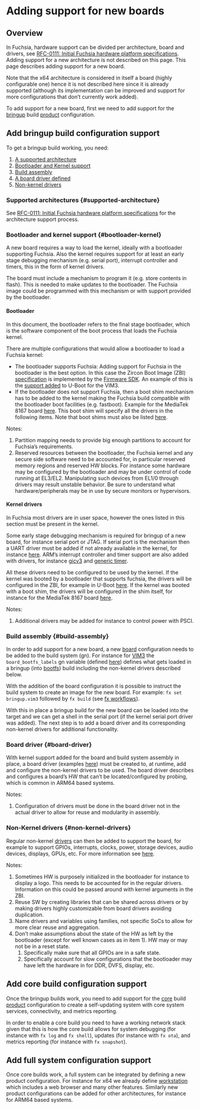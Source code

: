 # Adding support for new boards

## Overview

In Fuchsia, hardware support can be divided per architecture, board and drivers, see [RFC-0111:
Initial Fuchsia hardware platform specifications][rfc-0111]. Adding support for a new architecture
is not described on this page. This page describes adding support for a new board.

Note that the x64 architecture is considered in itself a board (highly configurable one)
hence it is not described here since it is already supported (although its implementation can be
improved and support for more configurations that don’t currently work added).

To add support for a new board, first we need to add support for the
[bringup](https://fuchsia.googlesource.com/fuchsia/+/main/products/bringup.gni) build
[product](https://fuchsia.googlesource.com/fuchsia/+/main/products/README.md) configuration.

## Add bringup build configuration support

To get a bringup build working, you need:

1. [A supported architecture](#supported-architecture)
1. [Bootloader and Kernel support](#bootloader-kernel)
1. [Build assembly](#build-assembly)
1. [A board driver defined](#board-driver)
1. [Non-kernel drivers](#non-kernel-drivers)

### Supported architectures {#supported-architecture}

See [RFC-0111: Initial Fuchsia hardware platform specifications][rfc-0111] for the architecture
support process.

### Bootloader and kernel support {#bootloader-kernel}

A new board requires a way to load the kernel, ideally with a bootloader supporting Fuchsia. Also
the kernel requires support for at least an early stage debugging mechanism (e.g. serial port),
interrupt controller and timers, this in the form of kernel drivers.

The board must include a mechanism to program it (e.g. store contents in flash). This is needed to
make updates to the bootloader. The Fuchsia image could be programmed with this mechanism or with
support provided by the bootloader.

#### Bootloader

In this document, the bootloader refers to the final stage bootloader, which is the software component of the boot process that loads the Fuchsia kernel.

There are multiple configurations that would allow a bootloader to load a Fuchsia kernel:

*  The bootloader supports Fuchsia: Adding support for Fuchsia in the bootloader is the best
   option. In this case the Zircon Boot Image (ZBI)
   [specification](https://fuchsia.googlesource.com/fuchsia/+/main/zircon/system/public/zircon/boot/image.h)
   is implemented by the [Firmware
   SDK](https://fuchsia.googlesource.com/fuchsia/+/main/src/firmware/README.md). An example of this
   is the [support added](https://third-party-mirror.googlesource.com/u-boot/+log/refs/heads/vim3)
   to U-Boot for the VIM3.
*  If the bootloader does not support Fuchsia, then a boot shim mechanism has to be added to the
   kernel making the Fuchsia build compatible with the bootloader boot facilities (e.g. fastboot).
   Example for the MediaTek 8167 board
   [here](https://fuchsia.googlesource.com/fuchsia/+/291c26919aa033c472717699cc957b5c8c138bca%5E%21/#F3).
   This boot shim will specify all the drivers in the following items. Note that boot shims must also
   be listed
   [here](https://fuchsia.googlesource.com/fuchsia/+/737dd45d7674dfa8941a865710d2ac2c72aa336c/zircon/kernel/target/arm64/boot-shim/BUILD.gn#118).

Notes:

1. Partition mapping needs to provide big enough partitions to account for Fuchsia’s requirements.
1. Reserved resources between the bootloader, the Fuchsia kernel and any secure side software need
   to be accounted for, in particular reserved memory regions and reserved HW blocks. For instance
   some hardware may be configured by the bootloader and may be under control of code running at
   EL3/EL2. Manipulating such devices from EL1/0 through drivers may result unstable behavior. Be
   sure to understand what hardware/peripherals may be in use by secure monitors or hypervisors.

#### Kernel drivers

In Fuchsia most drivers are in user space, however the ones listed in this section must be present
in the kernel.

Some early stage debugging mechanism is required for bringup of a new board, for instance serial
port or JTAG. If serial port is the mechanism then a UART driver must be added if not already
available in the kernel, for instance
[here](https://fuchsia.googlesource.com/fuchsia/+/main/zircon/kernel/dev/uart/dw8250). ARM’s interrupt
controller and timer support are also added with drivers, for instance
[gicv3](https://fuchsia.googlesource.com/fuchsia/+/main/zircon/kernel/dev/interrupt/arm_gic/v3/) and
[generic timer](https://fuchsia.googlesource.com/fuchsia/+/main/zircon/kernel/dev/timer/arm_generic/).

All these drivers need to be configured to be used by the kernel. If the kernel was booted by a
bootloader that supports fuchsia, the drivers will be configured in the ZBI, for example in U-Boot
[here](https://third-party-mirror.googlesource.com/u-boot/+/0f7b78a526a42235d0edfcfd17290c545b5d80c3/board/khadas/kvim3/zircon.c#551). If
the kernel was booted with a boot shim, the drivers will be configured in the shim itself, for
instance for the MediaTek 8167 board
[here](https://fuchsia.googlesource.com/fuchsia/+/5ddb969fbe644c34c7391e58733e50e2f16cc3f6/zircon/kernel/target/arm64/board/mt8167s_ref/boot-shim-config.h#115).

Notes:

1. Additional drivers may be added for instance to control power with PSCI.

### Build assembly {#build-assembly}

In order to add support for a new board, a new
[board](https://fuchsia.googlesource.com/fuchsia/+/main/boards/) configuration needs to be added to
the build system (gn). For instance for
[VIM3](https://fuchsia.googlesource.com/fuchsia/+/main/boards/vim3.gni) the `board_bootfs_labels` gn variable
(defined [here](https://cs.opensource.google/fuchsia/fuchsia/+/main:build/board.gni)) defines what
gets loaded in a bringup (into [bootfs][glossary.bootfs]) build including the
non-kernel drivers described below.

With the addition of the board configuration it is possible to instruct the build system to create
an image for the new board. For example: `fx set bringup.vim3` followed by `fx build` (see [fx
workflows][fx]).

With this in place a bringup build for the new board can be loaded into the target and we can get a
shell in the serial port (if the kernel serial port driver was added). The next step is to add a
board driver and its corresponding non-kernel drivers for additional functionality.

### Board driver {#board-driver}

With kernel support added for the board and build system assembly in place, a board driver (examples
[here](https://fuchsia.googlesource.com/fuchsia/+/main/src/devices/board/drivers/)) must be created
to, at runtime, add and configure the non-kernel drivers to be used. The board driver describes and
configures a board’s HW that can’t be located/configured by probing, which is common in ARM64 based
systems.

Notes:

1. Configuration of drivers must be done in the board driver not in the actual driver to allow for
   reuse and modularity in assembly.

### Non-Kernel drivers {#non-kernel-drivers}

Regular non-kernel [drivers][glossary.driver] can then be added to support the board, for example
to support GPIOs, interrupts, clocks, power, storage devices, audio devices, displays, GPUs,
etc. For more information see [here][driver-development].

Notes:

1. Sometimes HW is purposely initialized in the bootloader for instance to display a logo. This
   needs to be accounted for in the regular drivers. Information on this could be passed around with
   kernel arguments in the ZBI.
1. Reuse SW by creating libraries that can be shared across drivers or by making drivers highly
   customizable from board drivers avoiding duplication.
1. Name drivers and variables using families, not specific SoCs to allow for more clear reuse and
   aggregation.
1. Don’t make assumptions about the state of the HW as left by the bootloader (except for well known
   cases as in item 1). HW may or may not be in a reset state.
    1. Specifically make sure that all GPIOs are in a safe state.
    1. Specifically account for slow configurations that the bootloader may have left the hardware
       in for DDR, DVFS, display, etc.

## Add core build configuration support

Once the bringup builds work, you need to add support for the
[core](https://fuchsia.googlesource.com/fuchsia/+/main/products/core.gni) build
[product](https://fuchsia.googlesource.com/fuchsia/+/main/products/README.md) configuration to
create a self-updating system with core system services, connectivity, and metrics reporting.

In order to enable a core build you need to have a working network stack given that this is how the
core build allows for system debugging (for instance with `fx log` and `fx shell`), updates (for
instance with `fx ota`), and metrics reporting (for instance with `fx snapshot`).

## Add full system configuration support

Once core builds work, a full system can be integrated by defining a new product configuration. For
instance for x64 we already define
[workstation](https://fuchsia.googlesource.com/fuchsia/+/main/products/workstation.gni) which
includes a web browser and many other features. Similarly new product configurations can be added
for other architectures, for instance for ARM64 based systems.

<!-- xrefs -->
[glossary.bootfs]: glossary#bootfs
[glossary.driver]: glossary#driver
[fx]: development/build/fx.md
[driver-development]: development/drivers/developer_guide/driver-development.md
[rfc-0111]: contribute/governance/rfcs/0111_fuchsia_hardware_specifications.md
